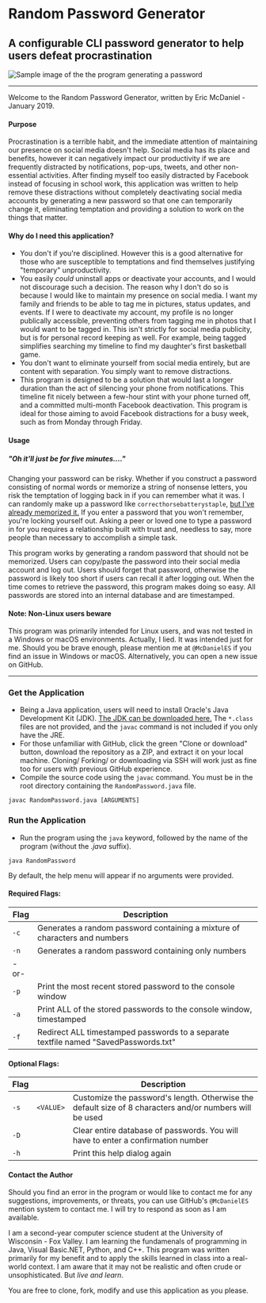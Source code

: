 # Random Password Generator
## A configurable CLI password generator to help users defeat procrastination
![Sample image of the the program generating a password](https://i.imgur.com/XJQ9au3.png)

---

Welcome to the Random Password Generator, written by Eric McDaniel - January 2019.

#### Purpose
Procrastination is a terrible habit, and the immediate attention of maintaining our presence on social media doesn't help. Social media has its place and benefits, however it can negatively impact our productivity if we are frequently distracted by notifications, pop-ups, tweets, and other non-essential activities. After finding myself too easily distracted by Facebook instead of focusing in school work, this application was written to help remove these distractions without completely deactivating social media accounts by generating a new password so that one can temporarily change it, eliminating temptation and providing a solution to work on the things that matter.

#### Why do I need this application?
+ You don't if you're disciplined. However this is a good alternative for those who are susceptible to temptations and find themselves justifying "temporary" unproductivity.  
+ You easily <i>could</i> uninstall apps or deactivate your accounts, and I would not discourage such a decision. The reason why I don't do so is because I would like to maintain my presence on social media. I want my family and friends to be able to tag me in pictures, status updates, and events. If I were to deactivate my account, my profile is no longer publically accessible, preventing others from tagging me in photos that I would want to be tagged in. This isn't strictly for social media publicity, but is for personal record keeping as well. For example, being tagged simplifies searching my timeline to find my daughter's first basketball game. 
+ You don't want to eliminate yourself from social media entirely, but are content with separation. You simply want to remove distractions.
+ This program is designed to be a solution that would last a longer duration than the act of silencing your phone from notifications. This timeline fit nicely between a few-hour stint with your phone turned off, and a committed multi-month Facebook deactivation. This program is ideal for those aiming to avoid Facebook distractions for a busy week, such as from Monday through Friday.

#### Usage
##### <i>"Oh it'll just be for five minutes...."</i>
Changing your password can be risky. Whether if you construct a password consisting of normal words or memorize a string of nonsense letters, you risk the temptation of logging back in if you can remember what it was. I can randomly make up a password like `correcthorsebatterystaple`, <a href="https://xkcd.com/936/">but I've already memorized it.</a> If you enter a password that you won't remember, you're locking yourself out. Asking a peer or loved one to type a password in for you requires a relationship built with trust and, needless to say, more people than necessary to accomplish a simple task.

This program works by generating a random password that should not be memorized. Users can copy/paste the password into their social media account and log out. Users should forget that password, otherwise the password is likely too short if users can recall it after logging out. When the time comes to retrieve the password, this program makes doing so easy. All passwords are stored into an internal database and are timestamped.

#### Note: Non-Linux users beware
This program was primarily intended for Linux users, and was not tested in a Windows or macOS environments. Actually, I lied. It was intended just for me. Should you be brave enough, please mention me at `@McDanielES` if you find an issue in Windows or macOS. Alternatively, you can open a new issue on GitHub.

---

### Get the Application
+ Being a Java application, users will need to install Oracle's Java Development Kit (JDK). <a href="http://www.oracle.com/technetwork/java/javase/downloads/index.html">The JDK can be downloaded here.</a> The `*.class` files are not provided, and the `javac` command is not included if you only have the JRE.
+ For those unfamiliar with GitHub, click the green "Clone or download" button, download the repository as a ZIP, and extract it on your local machine. Cloning/ Forking/ or downloading via SSH will work just as fine too for users with previous GitHub experience.
+ Compile the source code using the `javac` command. You must be in the root directory containing the `RandomPassword.java` file.
```
javac RandomPassword.java [ARGUMENTS]
```

### Run the Application
+ Run the program using the `java` keyword, followed by the name of the program (without the <i>.java</i> suffix).
```
java RandomPassword
```

By default, the help menu will appear if no arguments were provided.

#### Required Flags:
| Flag | Description |
| --- | --- |
| `-c` | Generates a random password containing a mixture of characters and numbers |
| `-n` | Generates a random password containing only numbers |
| \-or\- |  |
| `-p` | Print the most recent stored password to the console window |
| `-a` | Print ALL of the stored passwords to the console window, timestamped |
| `-f` | Redirect ALL timestamped passwords to a separate textfile named "SavedPasswords.txt" |

#### Optional Flags:
| Flag | | Description |
| --- | --- | --- |
| `-s` | `<VALUE>` | Customize the password's length. Otherwise the default size of 8 characters and/or numbers will be used |
| `-D` | | Clear entire database of passwords. You will have to enter a confirmation number |
| `-h` | | Print this help dialog again |

#### Contact the Author
Should you find an error in the program or would like to contact me for any suggestions, improvements, or threats, you can use GitHub's `@McDanielES` mention system to contact me. I will try to respond as soon as I am available.

I am a second-year computer science student at the University of Wisconsin - Fox Valley. I am learning the fundamenals of programming in Java, Visual Basic.NET, Python, and C++. This program was written primarily for my benefit and to apply the skills learned in class into a real-world context. I am aware that it may not be realistic and often crude or unsophisticated. But <i>live and learn</i>.

You are free to clone, fork, modify and use this application as you please.